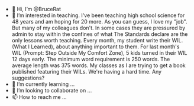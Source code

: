 - 👋 Hi, I’m @BruceRat
- 👀 I’m interested in teaching.  I've been teaching high school science for 48 years and am hoping for 20 more.  As you can guess, I love my "job".  But many of my colleagues don't.  In some cases they are pressured by admin to stay within the confines of what The Standards declare are the only lessons worth teaching.  Every month, my student write their WIL.  (What I Learned),  about anything important to them.  For last month's WIL (Prompt:  Step Outside My Comfort Zone), 5 kids turned in their WIL 12 days early.  The minimum word requirement is 250 words.  The average length was 375 words.  My classes as I are trying to get a book published featuring their WILs.  We're having a hard time.  Any suggestions?
- 🌱 I’m currently learning ...
- 💞️ I’m looking to collaborate on ...
- 📫 How to reach me ...

<!---
BruceRat/BruceRat is a ✨ special ✨ repository because its `README.md` (this file) appears on your GitHub profile.
You can click the Preview link to take a look at your changes.
--->
